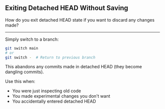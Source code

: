 ## Exiting Detached HEAD Without Saving

How do you exit detached HEAD state if you want to discard any changes made?

---

Simply switch to a branch:
```bash
git switch main
# or
git switch -  # Return to previous branch
```

This abandons any commits made in detached HEAD (they become dangling commits).

Use this when:
- You were just inspecting old code
- You made experimental changes you don't want
- You accidentally entered detached HEAD

